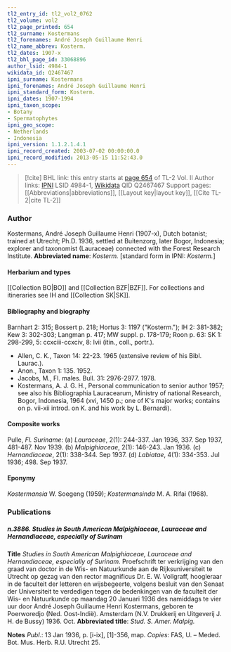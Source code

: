 ```yaml
---
tl2_entry_id: tl2_vol2_0762
tl2_volume: vol2
tl2_page_printed: 654
tl2_surname: Kostermans
tl2_forenames: André Joseph Guillaume Henri
tl2_name_abbrev: Kosterm.
tl2_dates: 1907-x
tl2_bhl_page_id: 33068896
author_lsid: 4984-1
wikidata_id: Q2467467
ipni_surname: Kostermans
ipni_forenames: André Joseph Guillaume Henri
ipni_standard_form: Kosterm.
ipni_dates: 1907-1994
ipni_taxon_scope: 
- Botany
- Spermatophytes
ipni_geo_scope: 
- Netherlands
- Indonesia
ipni_version: 1.1.2.1.4.1
ipni_record_created: 2003-07-02 00:00:00.0
ipni_record_modified: 2013-05-15 11:52:43.0
---
```


> [!cite] BHL link: this entry starts at [page 654](https://www.biodiversitylibrary.org/page/33068896) of TL-2 Vol. II
> Author links: [IPNI](https://www.ipni.org/a/4984-1) LSID 4984-1, [Wikidata](https://www.wikidata.org/wiki/Q2467467) QID Q2467467
> Support pages: [[Abbreviations|abbreviations]], [[Layout key|layout key]], [[Cite TL-2|cite TL-2]]

### Author

Kostermans, André Joseph Guillaume Henri (1907-x), Dutch botanist; trained at Utrecht; Ph.D. 1936, settled at Buitenzorg, later Bogor, Indonesia; explorer and taxonomist (Lauraceae) connected with the Forest Research Institute. 
**Abbreviated name**: *Kosterm.* \[standard form in IPNI: *Kosterm.*\]

#### Herbarium and types

[[Collection BO|BO]] and [[Collection BZF|BZF]]. For collections and itineraries see IH and [[Collection SK|SK]].

#### Bibliography and biography

Barnhart 2: 315; Bossert p. 218; Hortus 3: 1197 ("Kosterm."); IH 2: 381-382; Kew 3: 302-303; Langman p. 417; MW suppl. p. 178-179; Roon p. 63: SK 1: 298-299, 5: ccxciii-ccxciv, 8: lvii (itin., coll., portr.).
- Allen, C. K., Taxon 14: 22-23. 1965 (extensive review of his Bibl. Laurac.).
- Anon., Taxon 1: 135. 1952.
- Jacobs, M., Fl. males. Bull. 31: 2976-2977. 1978.
- Kostermans, A. J. G. H., Personal communication to senior author 1957; see also his Bibliographia Lauracearum, Ministry of national Research, Bogor, Indonesia, 1964 (xvi, 1450 p.; one of K's major works; contains on p. vii-xii introd. on K. and his work by L. Bernardi).

#### Composite works

Pulle, *Fl. Suriname*:
(a) *Lauraceae*, 2(1): 244-337. Jan 1936, 337. Sep 1937, 481-487. Nov 1939.
(b) *Malpighiaceae*, 2(1): 146-243. Jan 1936.
(c) *Hernandiaceae*, 2(1): 338-344. Sep 1937.
(d) *Labiatae*, 4(1): 334-353. Jul 1936; 498. Sep 1937.

#### Eponymy

*Kostermansia* W. Soegeng (1959); *Kostermansinda* M. A. Rifai (1968).

### Publications

##### n.3886. Studies in South American Malpighiaceae, Lauraceae and Hernandiaceae, especially of Surinam

**Title**
*Studies in South American Malpighiaceae, Lauraceae and Hernandiaceae, especially of Surinam*. Proefschrift ter verkrijging van den graad van doctor in de Wis- en Natuurkunde aan de Rijksuniversiteit te Utrecht op gezag van den rector magnificus Dr. E. W. Vollgraff, hoogleraar in de faculteit der letteren en wijsbegeerte, volgens besluit van den Senaat der Universiteit te verdedigen tegen de bedenkingen van de faculteit der Wis- en Natuurkunde op maandag 20 Januari 1936 des namiddags te vier uur door André Joseph Guillaume Henri Kostermans, geboren te Poerworedjo (Ned. Oost-Indië). Amsterdam (N.V. Drukkerij en Uitgeverij J. H. de Bussy) 1936. Oct.
**Abbreviated title**: *Stud. S. Amer. Malpig.*

**Notes**
*Publ*.: 13 Jan 1936, p. \[i-ix\], \[1\]-356, map. *Copies*: FAS, U. – Meded. Bot. Mus. Herb. R.U. Utrecht 25.

